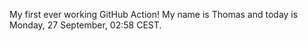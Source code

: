 My first ever working GitHub Action!
My name is Thomas and today is Monday, 27 September, 02:58 CEST. 
